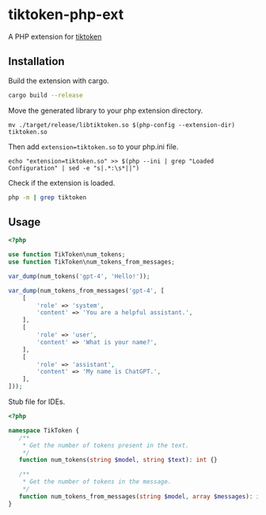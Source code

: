 # tiktoken-php-ext

A PHP extension for [tiktoken](https://github.com/openai/tiktoken)

## Installation

Build the extension with cargo.
```bash
cargo build --release
```

Move the generated library to your php extension directory.
```
mv ./target/release/libtiktoken.so $(php-config --extension-dir) tiktoken.so
```

Then add `extension=tiktoken.so` to your php.ini file.
```
echo "extension=tiktoken.so" >> $(php --ini | grep "Loaded Configuration" | sed -e "s|.*:\s*||")
```

Check if the extension is loaded.
```bash
php -m | grep tiktoken
```

## Usage

```php
<?php

use function TikToken\num_tokens;
use function TikToken\num_tokens_from_messages;

var_dump(num_tokens('gpt-4', 'Hello!'));

var_dump(num_tokens_from_messages('gpt-4', [
    [
        'role' => 'system',
        'content' => 'You are a helpful assistant.',
    ],
    [
        'role' => 'user',
        'content' => 'What is your name?',
    ],
    [
        'role' => 'assistant',
        'content' => 'My name is ChatGPT.',
    ],
]));
```

Stub file for IDEs.
```php
<?php

namespace TikToken {
   /**
    * Get the number of tokens present in the text.
    */
   function num_tokens(string $model, string $text): int {}

   /**
    * Get the number of tokens in the message.
    */
   function num_tokens_from_messages(string $model, array $messages): int {}
}
```
